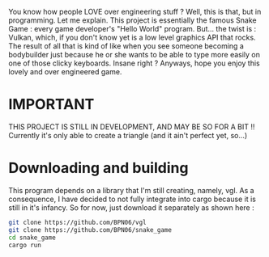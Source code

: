 You know how people LOVE over engineering stuff ? Well, this is that, but in programming. Let me explain. This project is essentially the famous Snake Game : every game developer's "Hello World" program. But... the twist is : Vulkan, which, if you don't know yet is a low level graphics API that rocks. The result of all that is kind of like when you see someone becoming a bodybuilder just because he or she wants to be able to type more easily on one of those clicky keyboards. Insane right ? Anyways, hope you enjoy this lovely and over engineered game.

# IMPORTANT

THIS PROJECT IS STILL IN DEVELOPMENT, AND MAY BE SO FOR A BIT !! Currently it's only able to create a triangle (and it ain't perfect yet, so...)

# Downloading and building

This program depends on a library that I'm still creating, namely, vgl. As a consequence, I have decided to not fully integrate into cargo because it is still in it's infancy. So for now, just download it separately as shown here : 

```bash
git clone https://github.com/BPN06/vgl
git clone https://github.com/BPN06/snake_game
cd snake_game
cargo run
```
<!-- 
# Testing

```bash
cargo test -- --test-threads=1
```

The test-threads option needed to be added because winit only supports being run in the main thread. 
-->
